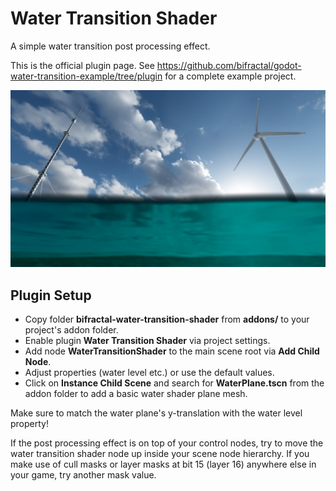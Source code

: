# Water Transition Shader
A simple water transition post processing effect.

This is the official plugin page. See https://github.com/bifractal/godot-water-transition-example/tree/plugin for a complete example project.

![Water Transition Shader - Preview](images/preview.png)

## Plugin Setup
* Copy folder **bifractal-water-transition-shader** from **addons/** to your project's addon folder.
* Enable plugin **Water Transition Shader** via project settings.
* Add node **WaterTransitionShader** to the main scene root via **Add Child Node**.
* Adjust properties (water level etc.) or use the default values.
* Click on **Instance Child Scene** and search for **WaterPlane.tscn** from the addon folder to add a basic water shader plane mesh.

Make sure to match the water plane's y-translation with the water level property!

If the post processing effect is on top of your control nodes, try to move the water transition shader node up inside your scene node hierarchy. If you make use of cull masks or layer masks at bit 15 (layer 16) anywhere else in your game, try another mask value.
